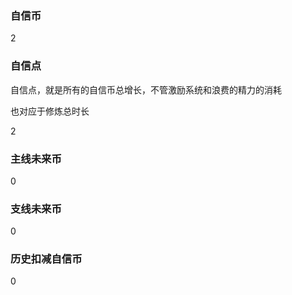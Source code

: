 ### 自信币
2

### 自信点
自信点，就是所有的自信币总增长，不管激励系统和浪费的精力的消耗

也对应于修炼总时长

2

### 主线未来币
0

### 支线未来币
0

### 历史扣减自信币
0
